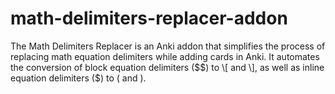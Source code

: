 # math-delimiters-replacer-addon
The Math Delimiters Replacer is an Anki addon that simplifies the process of replacing math equation delimiters while adding cards in Anki. It automates the conversion of block equation delimiters ($$) to \[ and \], as well as inline equation delimiters ($) to \( and \).
